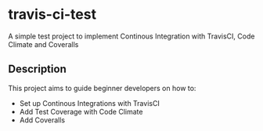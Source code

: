 # travis-ci-test
A simple test project to implement Continous Integration with TravisCI, Code Climate and Coveralls

## Description
This project aims to guide beginner developers on how to:
- Set up Continous Integrations with TravisCI
- Add Test Coverage with Code Climate
- Add Coveralls
